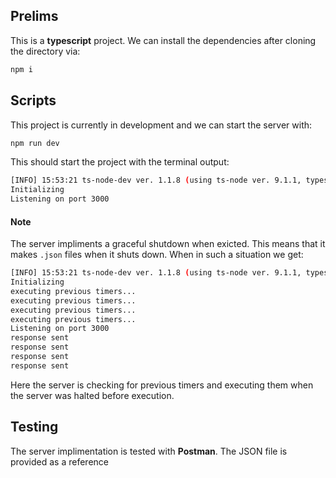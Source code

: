 ## Prelims

This is a **typescript** project. We can install the dependencies after cloning the directory via:
```bash
npm i 
```

## Scripts

This project is currently in development and we can start the server with:
```bash
npm run dev
```
This should start the project with the terminal output:
```bash
[INFO] 15:53:21 ts-node-dev ver. 1.1.8 (using ts-node ver. 9.1.1, typescript ver. 4.3.5)
Initializing
Listening on port 3000
```
#### Note
The server impliments a graceful shutdown when exicted. This means that it makes `.json` files when it shuts down. When in such a situation we get:
```bash
[INFO] 15:53:21 ts-node-dev ver. 1.1.8 (using ts-node ver. 9.1.1, typescript ver. 4.3.5)
Initializing
executing previous timers...
executing previous timers...
executing previous timers...
executing previous timers...
Listening on port 3000
response sent
response sent
response sent
response sent
```
Here the server is checking for previous timers and executing them when the server was halted before execution.

## Testing

The server implimentation is tested with **Postman**. The JSON file is provided as a reference
